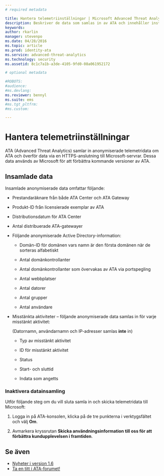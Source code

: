 ```yaml
---
# required metadata

title: Hantera telemetriinställningar | Microsoft Advanced Threat Analytics
description: Beskriver de data som samlas in av ATA och innehåller instruktioner för att inaktivera datainsamling.
keywords:
author: rkarlin
manager: stevenpo
ms.date: 04/28/2016
ms.topic: article
ms.prod: identity-ata
ms.service: advanced-threat-analytics
ms.technology: security
ms.assetid: 8c1c7a1b-a3de-4105-9fd0-08a061952172

# optional metadata

#ROBOTS:
#audience:
#ms.devlang:
ms.reviewer: bennyl
ms.suite: ems
#ms.tgt_pltfrm:
#ms.custom:

---
```


# Hantera telemetriinställningar
ATA (Advanced Threat Analytics) samlar in anonymiserade telemetridata om ATA och överför data via en HTTPS-anslutning till Microsoft-servrar.  Dessa data används av Microsoft för att förbättra kommande versioner av ATA.

## Insamlade data
Insamlade anonymiserade data omfattar följande:

-   Prestandaräknare från både ATA Center och ATA Gateway

-   Produkt-ID från licensierade exemplar av ATA

-   Distributionsdatum för ATA Center

-   Antal distribuerade ATA-gatewayer

-   Följande anonymiserade Active Directory-information:

    -   Domän-ID för domänen vars namn är den första domänen när de sorteras alfabetiskt

    -   Antal domänkontrollanter

    -   Antal domänkontrollanter som övervakas av ATA via portspegling

    -   Antal webbplatser

    -   Antal datorer

    -   Antal grupper

    -   Antal användare

-   Misstänkta aktiviteter – följande anonymiserade data samlas in för varje misstänkt aktivitet:

    (Datornamn, användarnamn och IP-adresser samlas **inte** in)

    -   Typ av misstänkt aktivitet

    -   ID för misstänkt aktivitet

    -   Status

    -   Start- och sluttid

    -   Indata som angetts

### Inaktivera datainsamling
Utför följande steg om du vill sluta samla in och skicka telemetridata till Microsoft:

1.  Logga in på ATA-konsolen, klicka på de tre punkterna i verktygsfältet och välj **Om**.

2.  Avmarkera kryssrutan **Skicka användningsinformation till oss för att förbättra kundupplevelsen i framtiden**.

## Se även
- [Nyheter i version 1.6](/advanced-threat-analytics/understand-explore/whats-new-version-1.6)
- [Ta en titt i ATA-forumet!](https://social.technet.microsoft.com/Forums/security/en-US/home?forum=mata)


<!--HONumber=May16_HO3-->


